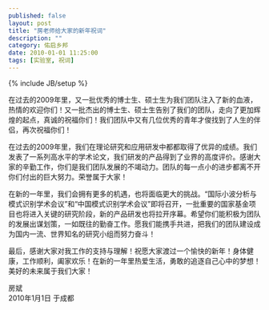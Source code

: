 ```yaml
---
published: false
layout: post
title: "房老师给大家的新年祝词"
description: ""
category: 佑启乡邦
date: 2010-01-01 11:25:00
tags: [实验室, 祝词]
---
```

{% include JB/setup %}

在过去的2009年里，又一批优秀的博士生、硕士生为我们团队注入了新的血液，热情的欢迎你们！又一批杰出的博士生、硕士生告别了我们的团队，走向了更加辉煌的起点，真诚的祝福你们！我们团队中又有几位优秀的青年才俊找到了人生的伴侣，再次祝福你们！

在过去的2009年里，我们在理论研究和应用研发中都都取得了优异的成绩。我们发表了一系列高水平的学术论文，我们研发的产品得到了业界的高度评价。感谢大家的辛勤工作，你们是我们团队发展的不竭动力。团队的每一点小的进步都离不开你们付出的巨大努力。荣誉属于大家！

在新的一年里，我们会拥有更多的机遇，也将面临更大的挑战。“国际小波分析与模式识别学术会议”和“中国模式识别学术会议”即将召开，一批重要的国家基金项目也将进入关键的研究阶段，新的产品研发也将拉开序幕。希望你们能积极为团队的发展出谋划策，一如既往的勤奋工作。愿我们能携手共进，把我们的团队建设成为国内一流、世界知名的研究小组而努力奋斗！

最后，感谢大家对我工作的支持与理解！祝愿大家渡过一个愉快的新年！身体健康，工作顺利，阖家欢乐！在新的一年里热爱生活，勇敢的追逐自己心中的梦想！美好的未来属于我们大家！

房斌  
2010年1月1日 于成都